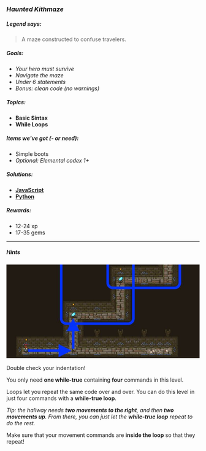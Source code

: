 ### _Haunted Kithmaze_

##### _Legend says:_
> A maze constructed to confuse travelers.

##### _Goals:_
+ _Your hero must survive_
+ _Navigate the maze_
+ _Under 6 statements_
+ _Bonus: clean code (no warnings)_

##### _Topics:_
+ **Basic Sintax**
+ **While Loops**

##### _Items we've got (- or need):_
+ Simple boots
+ _Optional: Elemental codex 1+_

##### _Solutions:_
+ **[JavaScript](hauntedKithmaze.js)**
+ **[Python](haunted_kithmaze.py)**

##### _Rewards:_
+ 12-24 xp
+ 17-35 gems

___

##### _Hints_

![](img/haunted_kithmaze.jpeg)

Double check your indentation!

You only need **one while-true** containing **four** commands in this level.

Loops let you repeat the same code over and over. You can do this level in just four commands with a **while-true loop**.

_Tip: the hallway needs **two movements to the right**, and then **two movements up**. From there, you can just let the **while-true loop** repeat to do the rest._

Make sure that your movement commands are **inside the loop** so that they repeat!
